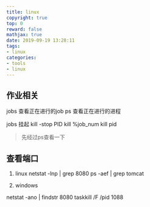 ```yaml
---
title: linux
copyright: true
top: 0
reward: false
mathjax: true
date: 2019-09-19 13:28:11
tags:
- linux
categories:
- tools
- linux
---
```

## 作业相关

jobs 查看正在进行的job
ps 查看正在进行的进程

jobs 挂起
kill -stop PID
kill %job_num
kill pid
> 先经过ps查看一下

## 查看端口
1. linux
netstat -lnp | grep 8080
ps -aef | grep tomcat

2. windows

netstat -ano | findstr 8080
taskkill /F /pid 1088
